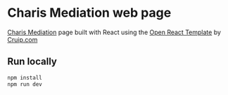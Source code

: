 # Charis Mediation web page 
[Charis Mediation](https://charismediation.org/) page built with React using the [Open React Template](https://github.com/cruip/open-react-template) by [Cruip.com](https://cruip.com)

## Run locally

```sh
npm install
npm run dev
```